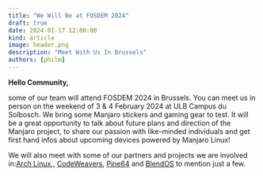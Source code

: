 ```yaml
---
title: "We Will Be at FOSDEM 2024"
draft: true
date: 2024-01-17 12:00:00
kind: article
image: header.png
description: "Meet With Us In Brussels"
authors: [philm]
---
```

**Hello Community,**

some of our team will attend FOSDEM 2024 in Brussels. You can meet us in person on the weekend of 3 & 4 February 2024 at ULB Campus du Solbosch. We bring some Manjaro stickers and gaming gear to test. It will be a great opportunity to talk about future plans and direction of the Manjaro project, to share our passion with like-minded individuals and get first hand infos about upcoming devices powered by Manjaro Linux!

We will also meet with some of our partners and projects we are involved in:<a href="https://archlinux.org/">Arch Linux,</a>, <a href="https://www.codeweavers.com">CodeWeavers</a>, <a href="https://www.pine64.org/">Pine64</a> and <a href="https://blog.blendos.co/">BlendOS</a> to mention just a few.
